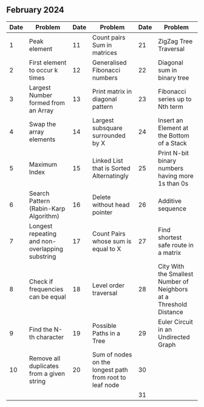 ## February 2024

| Date | Problem                                         | Date | Problem                                                 | Date | Problem                                                            |
| ---- | ----------------------------------------------- | ---- | ------------------------------------------------------- | ---- | ------------------------------------------------------------------ |
| 1    | Peak element                                    | 11   | Count pairs Sum in matrices                             | 21   | ZigZag Tree Traversal                                              |
| 2    | First element to occur k times                  | 12   | Generalised Fibonacci numbers                           | 22   | Diagonal sum in binary tree                                        |
| 3    | Largest Number formed from an Array             | 13   | Print matrix in diagonal pattern                        | 23   | Fibonacci series up to Nth term                                    |
| 4    | Swap the array elements                         | 14   | Largest subsquare surrounded by X                       | 24   | Insert an Element at the Bottom of a Stack                         |
| 5    | Maximum Index                                   | 15   | Linked List that is Sorted Alternatingly                | 25   | Print N-bit binary numbers having more 1s than 0s                  |
| 6    | Search Pattern (Rabin-Karp Algorithm)           | 16   | Delete without head pointer                             | 26   | Additive sequence                                                  |
| 7    | Longest repeating and non-overlapping substring | 17   | Count Pairs whose sum is equal to X                     | 27   | Find shortest safe route in a matrix                               |
| 8    | Check if frequencies can be equal               | 18   | Level order traversal                                   | 28   | City With the Smallest Number of Neighbors at a Threshold Distance |
| 9    | Find the N-th character                         | 19   | Possible Paths in a Tree                                | 29   | Euler Circuit in an Undirected Graph                               |
| 10   | Remove all duplicates from a given string       | 20   | Sum of nodes on the longest path from root to leaf node | 30   |                                                                    |
|      |                                                 |      |                                                         | 31   |                                                                    |

